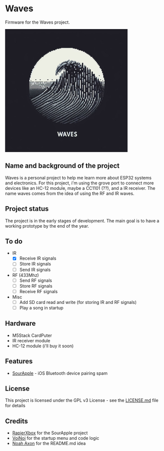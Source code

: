 # Waves

Firmware for the Waves project.

<img src="https://github.com/viniHNS/Waves/blob/main/waves.jpeg" height="400">

## Name and background of the project

Waves is a personal project to help me learn more about ESP32 systems and electronics. For this project, i'm using the grove port to connect more devices like an HC-12 module, maybe a CC1101 (??), and a IR receiver.
The name waves comes from the idea of using the RF and IR waves.

## Project status

The project is in the early stages of development. The main goal is to have a working prototype by the end of the year.

## To do

- IR
  - [x] Receive IR signals
  - [ ] Store IR signals
  - [ ] Send IR signals

- RF (433Mhz)
  - [ ] Send RF signals
  - [ ] Store RF signals
  - [ ] Receive RF signals

- Misc
  - [ ] Add SD card read and write (for storing IR and RF signals)
  - [ ] Play a song in startup

## Hardware
  - M5Stack CardPuter
  - IR receiver module
  - HC-12 module (i'll buy it soon)

## Features

- [SourApple](https://github.com/RapierXbox/ESP32-Sour-Apple/) - iOS Bluetooth device pairing spam

## License
This project is licensed under the GPL v3 License - see the [LICENSE.md](LICENSE.md) file for details

## Credits

- [RapierXbox](https://github.com/RapierXbox) for the SourApple project
- [VoiNoi](https://github.com/VoidNoi) for the startup menu and code logic
- [Noah Axon](https://github.com/n0xa) for the README.md idea







